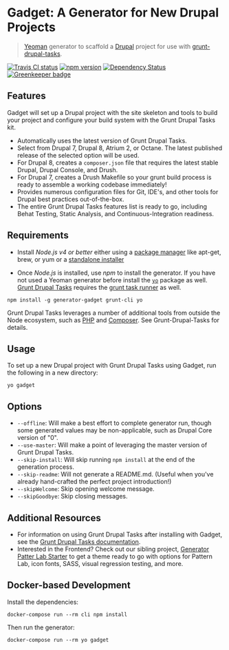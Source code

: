 # Gadget: A Generator for New Drupal Projects

> [Yeoman](http://yeoman.io) generator to scaffold a [Drupal](https://www.drupal.org) project for use with [grunt-drupal-tasks](https://github.com/phase2/grunt-drupal-tasks).

[![Travis CI status](https://travis-ci.org/phase2/generator-gadget.png?branch=master)](https://travis-ci.org/phase2/generator-gadget)
[![npm version](https://badge.fury.io/js/generator-gadget.svg)](https://www.npmjs.com/package/generator-gadget)
[![Dependency Status](https://david-dm.org/phase2/generator-gadget.svg)](https://david-dm.org/phase2/generator-gadget)
[![Greenkeeper badge](https://badges.greenkeeper.io/phase2/generator-gadget.svg)](https://greenkeeper.io/)

## Features

Gadget will set up a Drupal project with the site skeleton and tools to build your project and configure your build
system with the Grunt Drupal Tasks kit.

* Automatically uses the latest version of Grunt Drupal Tasks.
* Select from Drupal 7, Drupal 8, Atrium 2, or Octane. The latest published release of the selected option will be used.
* For Drupal 8, creates a `composer.json` file that requires the latest stable Drupal, Drupal Console, and Drush.
* For Drupal 7, creates a Drush Makefile so your grunt build process is ready to assemble a working codebase immediately!
* Provides numerous configuration files for Git, IDE's, and other tools for Drupal best practices out-of-the-box.
* The entire Grunt Drupal Tasks features list is ready to go, including Behat Testing, Static Analysis, and Continuous-Integration readiness.

## Requirements

* Install _Node.js v4 or better_ either using a
[package manager](https://github.com/joyent/node/wiki/Installing-Node.js-via-package-manager)
like apt-get, brew, or yum or a [standalone installer](http://nodejs.org/download/)

* Once _Node.js_ is installed, use _npm_ to install the generator. If you have
not used a Yeoman generator before install the [`yo`](https://www.npmjs.com/package/yo) package as well.
[Grunt Drupal Tasks](https://github.com/phase2/grunt-drupal-tasks) requires the [grunt task runner](https://www.npmjs.com/package/grunt-cli) as well.

```
npm install -g generator-gadget grunt-cli yo
```

Grunt Drupal Tasks leverages a number of additional tools from outside the Node ecosystem, such as [PHP](http://php.net) and
[Composer](https://getcomposer.org/download/). See Grunt-Drupal-Tasks for details.

## Usage

To set up a new Drupal project with Grunt Drupal Tasks using Gadget, run the following in a new directory:

```
yo gadget
```

## Options

* `--offline`: Will make a best effort to complete generator run, though some generated values
  may be non-applicable, such as Drupal Core version of "0".
* `--use-master`: Will make a point of leveraging the master version of Grunt Drupal Tasks.
* `--skip-install`: Will skip running `npm install` at the end of the generation process.
* `--skip-readme`: Will not generate a README.md. (Useful when you've already hand-crafted the perfect project introduction!)
* `--skipWelcome`: Skip opening welcome message.
* `--skipGoodbye`: Skip closing messages.


## Additional Resources

* For information on using Grunt Drupal Tasks after installing with Gadget, see the [Grunt Drupal Tasks documentation](https://phase2.github.io/grunt-drupal-tasks).
* Interested in the Frontend? Check out our sibling project, [Generator Patter Lab Starter](https://github.com/phase2/generator-pattern-lab-starter) to get a theme ready to go with options for Pattern Lab, icon fonts, SASS, visual regression testing, and more.

## Docker-based Development

Install the dependencies:

```
docker-compose run --rm cli npm install
```

Then run the generator:

```
docker-compose run --rm yo gadget
```

